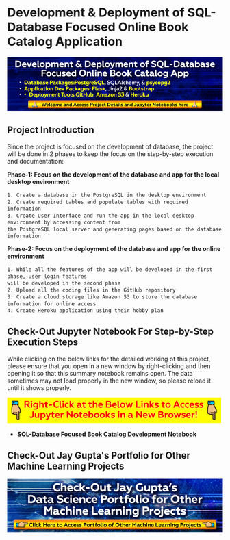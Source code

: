# Development & Deployment of SQL-Database Focused Online Book Catalog Application

<p align="center">
<img src="https://github.com/jayguptacal/bookcollectionapp/blob/main/images/welcome_bookcatalogproject.jpg">
</p>

## Project Introduction ##

Since the project is focused on the development of database, the project will be done in 2 phases to 
keep the focus on the step-by-step execution and documentation:

**Phase-1: Focus on the development of the database and app for the local desktop environment**

    1. Create a database in the PostgreSQL in the desktop environment
    2. Create required tables and populate tables with required information
    3. Create User Interface and run the app in the local desktop environment by accessing content from 
    the PostgreSQL local server and generating pages based on the database information
    
**Phase-2: Focus on the deployment of the database and app for the online environment**

    1. While all the features of the app will be developed in the first phase, user login features 
    will be developed in the second phase
    2. Upload all the coding files in the GitHub repository
    3. Create a cloud storage like Amazon S3 to store the database information for online access
    4. Create Heroku application using their hobby plan
    
## Check-Out Jupyter Notebook For Step-by-Step Execution Steps ##

While clicking on the below links for the detailed working of this project, please ensure that you open in a new window by right-clicking and then opening it so that this summary notebook remains open. The data sometimes may not load properly in the new window, so please reload it until it shows properly.

<img src="https://github.com/jayguptacal/portfolio/blob/main/image/bannerOpenNotebooks.jpg">

* <a href="https://github.com/jayguptacal/bookcollectionapp/blob/main/book_Catalog_Deployment.ipynb" target="_blank"><b>SQL-Database Focused Book Catalog Development Notebook</b></a>




## Check-Out Jay Gupta's Portfolio for Other Machine Learning Projects ##
<p align="center">
<a href="https://jayguptacal.github.io/portfolio/" target="_blank"><img src="https://github.com/jayguptacal/portfolio/blob/main/image/FullPortfolioBanner.jpg"></a>
</p>
